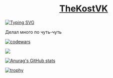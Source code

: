 <h1 align="center"><a href="https://github.com/TheKostVK" target="_blank">TheKostVK</a></h1>

[![Typing SVG](https://readme-typing-svg.herokuapp.com?color=%2336BCF7&lines=Студент+Владик+из+России+)](https://git.io/typing-svg)

<p>Делал много по чуть-чуть</p>

[![codewars](https://www.codewars.com/users/TheKost_/badges/small)](https://www.codewars.com/users/TheKost_)

![](https://github-profile-summary-cards.vercel.app/api/cards/profile-details?username=TheKostVK&theme=solarized_dark)

[![Anurag's GitHub stats](https://github-readme-stats.vercel.app/api?username=TheKostVK)](https://github.com/anuraghazra/github-readme-stats)

[![trophy](https://github-profile-trophy.vercel.app/?username=TheKostVK)](https://github.com/ryo-ma/github-profile-trophy)

